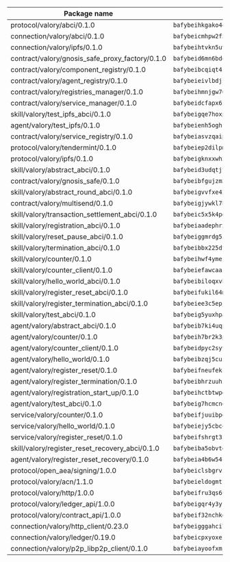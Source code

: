 | Package name                                                  | Package hash                                                  |
| ------------------------------------------------------------- | ------------------------------------------------------------- |
| protocol/valory/abci/0.1.0                                    | `bafybeihkgako44fzgurcv4hgbems4ptdtosae4lopnnr75eczb6kx3x2lm` |
| connection/valory/abci/0.1.0                                  | `bafybeicmhpw2f5c3vds6lwlv2q4fa5nd6zonnvgdretrwfly7ylpiofdqq` |
| connection/valory/ipfs/0.1.0                                  | `bafybeihtvkn5uv3ibumme7zzmrxx7iehc6lnjhil726h2jidpdzzjnd5ay` |
| contract/valory/gnosis_safe_proxy_factory/0.1.0               | `bafybeid6mn6bdqory2v5ch4oqeqbp22njlrx77hq3u4k6xjrdtebgc472e` |
| contract/valory/component_registry/0.1.0                      | `bafybeibcqiqt4zvpoqgcx5w55ozvu75uhrmqlk6l4pgmft3h5e53yein3i` |
| contract/valory/agent_registry/0.1.0                          | `bafybeieivlbdjsvg4guh5ntxwn3afkfgwpd6vb5gpr3e2qizbko37stsvq` |
| contract/valory/registries_manager/0.1.0                      | `bafybeihmnjgw764eftqk7dk65ba2un6qifmi2mfcmxjziaecusznegze3i` |
| contract/valory/service_manager/0.1.0                         | `bafybeidcfapx6fneknzg66snljmkdzptr4vjacoa3zsjjg36gpabuzbjka` |
| skill/valory/test_ipfs_abci/0.1.0                             | `bafybeigqe7hoxpzm5patat5zwi4pcbva7hjqs7mtqbxrzmiqrz4ybb223u` |
| agent/valory/test_ipfs/0.1.0                                  | `bafybeienh5oghsyar7kriw2xqrw45s6rm523azayillxngoa3mjl7tkjzi` |
| contract/valory/service_registry/0.1.0                        | `bafybeiasvzqaipsfkgtaxtcxejen7c2unpt5jlkc47ydehqbelqsgoanea` |
| protocol/valory/tendermint/0.1.0                              | `bafybeiep2dilpmu3je4z2kq7yc7l6n7ax5knwfax2ufvmnflt3uj2wrbju` |
| protocol/valory/ipfs/0.1.0                                    | `bafybeigknxxwh2xts7ijbacils4a4cgq7jhcdvwahshbw22zw5hnncsfla` |
| skill/valory/abstract_abci/0.1.0                              | `bafybeid3udqtjtl4txht2z3tm3z3mr2nqtoddtno3u3urxjqjbbpqeelli` |
| contract/valory/gnosis_safe/0.1.0                             | `bafybeibfgujzm23e2owls6pqyro5jvzpketidqwqpabf47xvlbpglhcmpe` |
| skill/valory/abstract_round_abci/0.1.0                        | `bafybeigvvfxe42m5o6mbydzftqo6f5f45ipwh4wjlme5fc4y3dv5bxm32q` |
| contract/valory/multisend/0.1.0                               | `bafybeigjywkl7hydjsrkogob3xebj2ifhqwmfhhxoeyrndzhhxi5u6amey` |
| skill/valory/transaction_settlement_abci/0.1.0                | `bafybeic5x5k4pdi2slibi4ihc2srnzhf27zkb4xf3isfeyqmkgnwbel55a` |
| skill/valory/registration_abci/0.1.0                          | `bafybeiaadephrxm5wtilspv2msbk5ceo3okbuldtstdg6xin6xqrfpbini` |
| skill/valory/reset_pause_abci/0.1.0                           | `bafybeiggmrdg5is7dvsntxmchnczapfhmo436nnpspw4z5c34pcmduccgy` |
| skill/valory/termination_abci/0.1.0                           | `bafybeibbx225dtkj7lrv7lum7utyoslsoij36f7obaovkjseuxujm3vjqu` |
| skill/valory/counter/0.1.0                                    | `bafybeihwf4ymejsriovlv3qqwyf3bkjifsb4ssaogwdgvs37dbwltoj27u` |
| skill/valory/counter_client/0.1.0                             | `bafybeiefawcaaiy4matry7m53k36kqy4uadtmtpuulatnt5afkezx6napa` |
| skill/valory/hello_world_abci/0.1.0                           | `bafybeibiloqxvblu4ho4vtu4f5zrryetr3u6thrbhqa4q5745hjwksf5bm` |
| skill/valory/register_reset_abci/0.1.0                        | `bafybeifukil64misljmd5znfrcevk7gy6rymgpl3762ttx44lymprozl4u` |
| skill/valory/register_termination_abci/0.1.0                  | `bafybeiee3c5epjwwzufomrow3rqcmyvg3s35zesfnvrqq6wl5eibrp5nda` |
| skill/valory/test_abci/0.1.0                                  | `bafybeig5yuxhpansjlrdxcmvmfgiwgtxt6zu2sndyap3vpnqi76yc6m4fu` |
| agent/valory/abstract_abci/0.1.0                              | `bafybeib7ki4uqp6b6sqmi3w5mba5r6hxl4mayrfnj2fxywqzq56rr4dgwu` |
| agent/valory/counter/0.1.0                                    | `bafybeih7br2k3pgbxto7nzctncmkidwuavmnz2jzp4qpuasxbvioi5noxu` |
| agent/valory/counter_client/0.1.0                             | `bafybeidpyc2syvuv3px52gmeaismyhcn4xskbzts22frwlxrwioj53vh6i` |
| agent/valory/hello_world/0.1.0                                | `bafybeibzqj5cuzg4njid3wguttfbwm6ff5ptojzrb2ym54fce2xjhrqt5y` |
| agent/valory/register_reset/0.1.0                             | `bafybeifneufekc47opr3d2ubnqr4gkxmsxuhcyuod224xbb4addxabjxpi` |
| agent/valory/register_termination/0.1.0                       | `bafybeibhrzuuhiho4eomrz6ffgrls76tcqppkkhwlh4h4fvgpfp3akp6ca` |
| agent/valory/registration_start_up/0.1.0                      | `bafybeihctbtwpdpjtkrhcyikh7nlhor4wkiv3cxvgqw3bfjxleqhb5pp7e` |
| agent/valory/test_abci/0.1.0                                  | `bafybeig7hcmcne4xpdjlldjubtv6d4efo55bjwkjlszrn6cil23bmopdc4` |
| service/valory/counter/0.1.0                                  | `bafybeifjuuibpe642lqmwpzsvs6x56cqqlfn7m5jpy6xngf5nr5immbvxq` |
| service/valory/hello_world/0.1.0                              | `bafybeiejy5cbc45lb22ybgtbtps7xvu3ewb2d5u26xad3guczoipp5rlfa` |
| service/valory/register_reset/0.1.0                           | `bafybeifshrgt3igl4gj7anfpsdi4szl3zgef2cbulfnwqpf7o4seoihgje` |
| skill/valory/register_reset_recovery_abci/0.1.0               | `bafybeiba5obvtdufjnd2zsx63x47yoj6sgqthziszmp2gmwwswo3kq73ta` |
| agent/valory/register_reset_recovery/0.1.0                    | `bafybeia4b6w54cwz6vfc4jzg7wwkdvwotzxpfbps6tijxzafk3tyc35itm` |
| protocol/open_aea/signing/1.0.0                               | `bafybeiclsbgrviyxbmi2vex5ze3dhr7ywohrqedebx26jozayxvroqtegq` |
| protocol/valory/acn/1.1.0                                     | `bafybeieldogmtf3m4jdsvt4vvyay3jh54rjn3deasymfw43vz3o42vigmq` |
| protocol/valory/http/1.0.0                                    | `bafybeifru3qs6udfzprax7jxktbsuzn7immfvi3scgfspifq3zdxwkgvnm` |
| protocol/valory/ledger_api/1.0.0                              | `bafybeigqr4y3ykz3iulrcoqmji7hy3dxaoy7zmyyzff4ivpbubcpwdknai` |
| protocol/valory/contract_api/1.0.0                            | `bafybeif32nchkgn6yet7e5gt4auhf7lsahxnj4t36kxbw55p3gi7qpeuxq` |
| connection/valory/http_client/0.23.0                          | `bafybeigggahci7hq6tr3tyueatgkvgn73y4b3av2vk7vtr7jkeuwsqcteq` |
| connection/valory/ledger/0.19.0                               | `bafybeicpxyoxez7lperltamvikxu6vzk2lhqakbivce4nzywyzoqbxoogm` |
| connection/valory/p2p_libp2p_client/0.1.0                     | `bafybeiayoofxmj6z3pasn2akqj3udgq2ta2ar6mv6zoehstul2btvv3gqa` |
